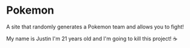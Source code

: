 # Pokemon
A site that randomly generates a Pokemon team and allows you to fight!

My name is Justin I'm 21 years old and I'm going to kill this project! :coffee:

